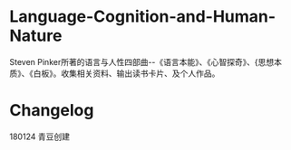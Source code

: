 # Language-Cognition-and-Human-Nature
Steven Pinker所著的语言与人性四部曲--《语言本能》、《心智探奇》、{思想本质》、《白板》。收集相关资料、输出读书卡片、及个人作品。


# Changelog

180124 青豆创建
